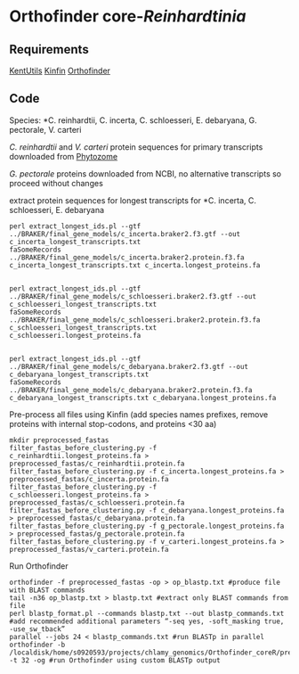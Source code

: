 # Orthofinder core-*Reinhardtinia*

## Requirements

[KentUtils](https://github.com/ENCODE-DCC/kentUtils)
[Kinfin](https://kinfin.readme.io/docs)
[Orthofinder](https://github.com/davidemms/OrthoFinder)

## Code

Species: *C. reinhardtii, C. incerta, C. schloesseri, E. debaryana, G. pectorale, V. carteri

*C. reinhardtii* and *V. carteri* protein sequences for primary transcripts downloaded from [Phytozome](https://phytozome.jgi.doe.gov/pz/portal.html)

*G. pectorale* proteins downloaded from NCBI, no alternative transcripts so proceed without changes

extract protein sequences for longest transcripts for *C. incerta, C. schloesseri, E. debaryana

```
perl extract_longest_ids.pl --gtf ../BRAKER/final_gene_models/c_incerta.braker2.f3.gtf --out c_incerta_longest_transcripts.txt
faSomeRecords ../BRAKER/final_gene_models/c_incerta.braker2.protein.f3.fa c_incerta_longest_transcripts.txt c_incerta.longest_proteins.fa


perl extract_longest_ids.pl --gtf ../BRAKER/final_gene_models/c_schloesseri.braker2.f3.gtf --out c_schloesseri_longest_transcripts.txt
faSomeRecords ../BRAKER/final_gene_models/c_schloesseri.braker2.protein.f3.fa c_schloesseri_longest_transcripts.txt c_schloesseri.longest_proteins.fa


perl extract_longest_ids.pl --gtf ../BRAKER/final_gene_models/c_debaryana.braker2.f3.gtf --out c_debaryana_longest_transcripts.txt
faSomeRecords ../BRAKER/final_gene_models/c_debaryana.braker2.protein.f3.fa c_debaryana_longest_transcripts.txt c_debaryana.longest_proteins.fa
```

Pre-process all files using Kinfin (add species names prefixes, remove proteins with internal stop-codons, and proteins <30 aa)

```
mkdir preprocessed_fastas
filter_fastas_before_clustering.py -f c_reinhardtii.longest_proteins.fa > preprocessed_fastas/c_reinhardtii.protein.fa
filter_fastas_before_clustering.py -f c_incerta.longest_proteins.fa > preprocessed_fastas/c_incerta.protein.fa
filter_fastas_before_clustering.py -f c_schloesseri.longest_proteins.fa > preprocessed_fastas/c_schloesseri.protein.fa
filter_fastas_before_clustering.py -f c_debaryana.longest_proteins.fa > preprocessed_fastas/c_debaryana.protein.fa
filter_fastas_before_clustering.py -f g_pectorale.longest_proteins.fa > preprocessed_fastas/g_pectorale.protein.fa
filter_fastas_before_clustering.py -f v_carteri.longest_proteins.fa > preprocessed_fastas/v_carteri.protein.fa
```

Run Orthofinder

```
orthofinder -f preprocessed_fastas -op > op_blastp.txt #produce file with BLAST commands
tail -n36 op_blastp.txt > blastp.txt #extract only BLAST commands from file
perl blastp_format.pl --commands blastp.txt --out blastp_commands.txt #add recommended additional parameters “-seq yes, -soft_masking true, -use_sw_tback”
parallel --jobs 24 < blastp_commands.txt #run BLASTp in parallel
orthofinder -b /localdisk/home/s0920593/projects/chlamy_genomics/Orthofinder_coreR/preprocessed_fastas/Results_Feb18/WorkingDirectory/ -t 32 -og #run Orthofinder using custom BLASTp output
```
